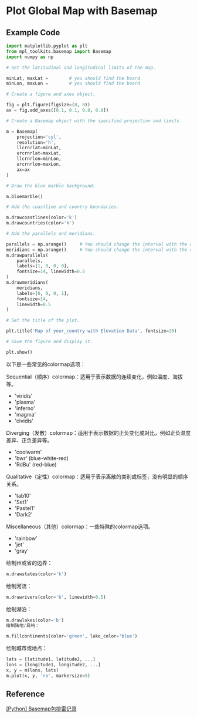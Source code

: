 # Plot Global Map with Basemap

## Example Code
```py
import matplotlib.pyplot as plt
from mpl_toolkits.basemap import Basemap
import numpy as np

# Set the latitudinal and longitudinal limits of the map.

minLat, maxLat =        # you should find the board
minLon, maxLon =        # you should find the board

# Create a figure and axes object.

fig = plt.figure(figsize=(8, 8))
ax = fig.add_axes([0.1, 0.1, 0.8, 0.8])

# Create a Basemap object with the specified projection and limits.

m = Basemap(
    projection='cyl',
    resolution='h',
    llcrnrlat=minLat,
    urcrnrlat=maxLat,
    llcrnrlon=minLon,
    urcrnrlon=maxLon,
    ax=ax
)

# Draw the blue marble background.

m.bluemarble()

# Add the coastline and country boundaries.

m.drawcoastlines(color='k')
m.drawcountries(color='k')

# Add the parallels and meridians.

parallels = np.arange()     # You should change the interval with the country
meridians = np.arange()     # You should change the interval with the country
m.drawparallels(
    parallels, 
    labels=[1, 0, 0, 0], 
    fontsize=14, linewidth=0.5
)
m.drawmeridians(
    meridians, 
    labels=[0, 0, 0, 1], 
    fontsize=14, 
    linewidth=0.5
)

# Set the title of the plot.

plt.title('Map of your_country with Elevation Data', fontsize=20)

# Save the figure and display it.

plt.show()
```

以下是一些常见的colormap选项：

Sequential（顺序）colormap：适用于表示数据的连续变化，例如温度、海拔等。
- 'viridis'
- 'plasma'
- 'inferno'
- 'magma'
- 'cividis'

Diverging（发散）colormap：适用于表示数据的正负变化或对比，例如正负温度差异、正负差异等。
- 'coolwarm'
- 'bwr' (blue-white-red)
- 'RdBu' (red-blue)
  
Qualitative（定性）colormap：适用于表示离散的类别或标签，没有明显的顺序关系。
- 'tab10'
- 'Set1'
- 'Pastel1'
- 'Dark2'
  
Miscellaneous（其他）colormap：一些特殊的colormap选项。
- 'rainbow'
- 'jet'
- 'gray'

绘制州或省的边界：
```py
m.drawstates(color='k')
```
绘制河流：
```py
m.drawrivers(color='b', linewidth=0.5)
```
绘制湖泊：
```py
m.drawlakes(color='b')
绘制陆地/岛屿：
```
```py
m.fillcontinents(color='green', lake_color='blue')
```
绘制城市或地点：
```py
lats = [latitude1, latitude2, ...]
lons = [longitude1, longitude2, ...]
x, y = m(lons, lats)
m.plot(x, y, 'ro', markersize=5)
```

## Reference
[[Python] Basemap包排雷记录](https://blog.csdn.net/sinat_18665801/article/details/82356988)
